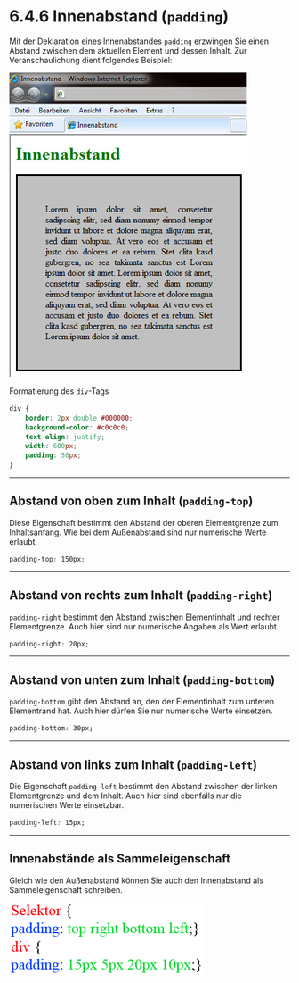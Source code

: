 # 6.4.6 Innenabstand (`padding`)

Mit der Deklaration eines Innenabstandes `padding` erzwingen Sie einen Abstand zwischen dem aktuellen Element und dessen Inhalt. Zur Veranschaulichung dient folgendes Beispiel:

![Beispiel für einen Innenabstand von 50px](media/4_3_padding.jpg)

Formatierung des `div`-Tags

```css linenums="1"
div {
    border: 2px double #000000;
    background-color: #c0c0c0;
    text-align: justify;
    width: 600px;
    padding: 50px;
}
```

---

## Abstand von oben zum Inhalt (`padding-top`)

Diese Eigenschaft bestimmt den Abstand der oberen Elementgrenze zum Inhaltsanfang. Wie bei dem Außenabstand sind nur numerische Werte erlaubt.

```css linenums="1"
padding-top: 150px;
```

---

## Abstand von rechts zum Inhalt (`padding-right`)

`padding-right` bestimmt den Abstand zwischen Elementinhalt und rechter Elementgrenze. Auch hier sind nur numerische Angaben als Wert erlaubt.

```css linenums="1"
padding-right: 20px;
```

---

## Abstand von unten zum Inhalt (`padding-bottom`)

`padding-bottom` gibt den Abstand an, den der Elementinhalt zum unteren Elementrand hat. Auch hier dürfen Sie nur numerische Werte einsetzen.

```css linenums="1"
padding-bottom: 30px;
```

---

## Abstand von links zum Inhalt (`padding-left`)

Die Eigenschaft `padding-left` bestimmt den Abstand zwischen der linken Elementgrenze und dem Inhalt. Auch hier sind ebenfalls nur die numerischen Werte einsetzbar.

```css linenums="1"
padding-left: 15px;
```

---

## Innenabstände als Sammeleigenschaft

Gleich wie den Außenabstand können Sie auch den Innenabstand als Sammeleigenschaft schreiben.

![Innenabstand als Sammeleigenschaft](media/4_3_padding.gif)
